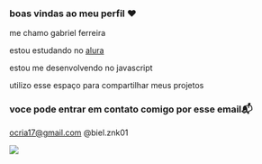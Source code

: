### boas vindas ao meu perfil ❤
me chamo gabriel ferreira

estou estudando no [alura](https://www.com.br)

estou me desenvolvendo no javascript

utilizo esse espaço para compartilhar meus projetos

### voce pode entrar em contato comigo por esse email📬

ocria17@gmail.com
@biel.znk01

![](https://media1.tenor.com/m/opEBWw0uddoAAAAC/umm.gif)
